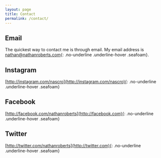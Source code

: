 ```yaml
---
layout: page
title: Contact
permalink: /contact/
---
```


## Email
The quickest way to contact me is through email. My email address is [nathan@nathanroberts.com](mailto:nathan@nathanroberts.com){: .no-underline .underline-hover .seafoam}.

## Instagram
[http://instagram.com/nascro](http://instagram.com/nascro){: .no-underline .underline-hover .seafoam}

## Facebook
[http://facebook.com/nathanroberts](http://facebook.com){: .no-underline .underline-hover .seafoam}

## Twitter
[http://twitter.com/nathanroberts](http://twitter.com){: .no-underline .underline-hover .seafoam}
